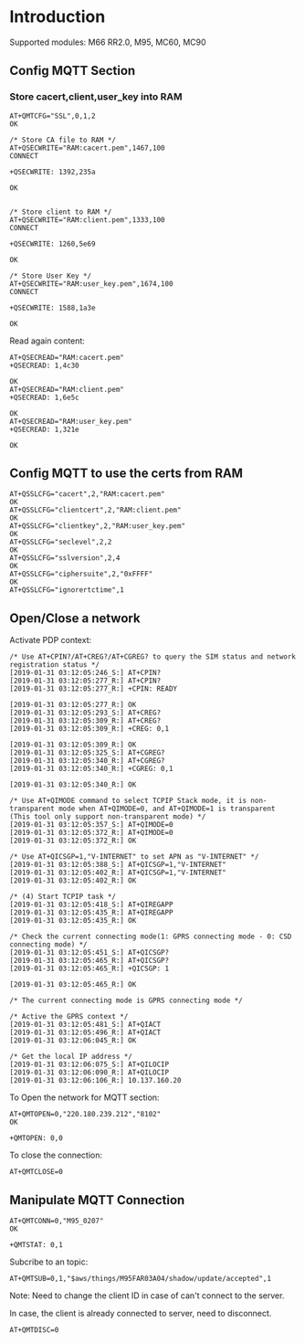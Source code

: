 # Introduction

Supported modules: M66 RR2.0, M95, MC60, MC90

## Config MQTT Section


### Store cacert,client,user_key into RAM

```
AT+QMTCFG="SSL",0,1,2
OK

/* Store CA file to RAM */
AT+QSECWRITE="RAM:cacert.pem",1467,100
CONNECT

+QSECWRITE: 1392,235a

OK


/* Store client to RAM */
AT+QSECWRITE="RAM:client.pem",1333,100
CONNECT

+QSECWRITE: 1260,5e69

OK

/* Store User Key */
AT+QSECWRITE="RAM:user_key.pem",1674,100
CONNECT

+QSECWRITE: 1588,1a3e

OK
```

Read again content:

```
AT+QSECREAD="RAM:cacert.pem"
+QSECREAD: 1,4c30

OK
AT+QSECREAD="RAM:client.pem"
+QSECREAD: 1,6e5c

OK
AT+QSECREAD="RAM:user_key.pem"
+QSECREAD: 1,321e

OK

```

## Config MQTT to use the certs from RAM

```
AT+QSSLCFG="cacert",2,"RAM:cacert.pem"
OK
AT+QSSLCFG="clientcert",2,"RAM:client.pem"
OK
AT+QSSLCFG="clientkey",2,"RAM:user_key.pem"
OK
AT+QSSLCFG="seclevel",2,2
OK
AT+QSSLCFG="sslversion",2,4
OK
AT+QSSLCFG="ciphersuite",2,"0xFFFF"
OK
AT+QSSLCFG="ignorertctime",1
```

## Open/Close a network

Activate PDP context:

```
/* Use AT+CPIN?/AT+CREG?/AT+CGREG? to query the SIM status and network registration status */
[2019-01-31 03:12:05:246_S:] AT+CPIN?
[2019-01-31 03:12:05:277_R:] AT+CPIN?
[2019-01-31 03:12:05:277_R:] +CPIN: READY

[2019-01-31 03:12:05:277_R:] OK
[2019-01-31 03:12:05:293_S:] AT+CREG?
[2019-01-31 03:12:05:309_R:] AT+CREG?
[2019-01-31 03:12:05:309_R:] +CREG: 0,1

[2019-01-31 03:12:05:309_R:] OK
[2019-01-31 03:12:05:325_S:] AT+CGREG?
[2019-01-31 03:12:05:340_R:] AT+CGREG?
[2019-01-31 03:12:05:340_R:] +CGREG: 0,1

[2019-01-31 03:12:05:340_R:] OK

/* Use AT+QIMODE command to select TCPIP Stack mode, it is non-transparent mode when AT+QIMODE=0, and AT+QIMODE=1 is transparent (This tool only support non-transparent mode) */
[2019-01-31 03:12:05:357_S:] AT+QIMODE=0
[2019-01-31 03:12:05:372_R:] AT+QIMODE=0
[2019-01-31 03:12:05:372_R:] OK

/* Use AT+QICSGP=1,"V-INTERNET" to set APN as "V-INTERNET" */
[2019-01-31 03:12:05:388_S:] AT+QICSGP=1,"V-INTERNET"
[2019-01-31 03:12:05:402_R:] AT+QICSGP=1,"V-INTERNET"
[2019-01-31 03:12:05:402_R:] OK

/* (4) Start TCPIP task */
[2019-01-31 03:12:05:418_S:] AT+QIREGAPP
[2019-01-31 03:12:05:435_R:] AT+QIREGAPP
[2019-01-31 03:12:05:435_R:] OK

/* Check the current connecting mode(1: GPRS connecting mode - 0: CSD connecting mode) */
[2019-01-31 03:12:05:451_S:] AT+QICSGP?
[2019-01-31 03:12:05:465_R:] AT+QICSGP?
[2019-01-31 03:12:05:465_R:] +QICSGP: 1

[2019-01-31 03:12:05:465_R:] OK

/* The current connecting mode is GPRS connecting mode */

/* Active the GPRS context */
[2019-01-31 03:12:05:481_S:] AT+QIACT
[2019-01-31 03:12:05:496_R:] AT+QIACT
[2019-01-31 03:12:06:045_R:] OK

/* Get the local IP address */
[2019-01-31 03:12:06:075_S:] AT+QILOCIP
[2019-01-31 03:12:06:090_R:] AT+QILOCIP
[2019-01-31 03:12:06:106_R:] 10.137.160.20
```


To Open the network for MQTT section:

```
AT+QMTOPEN=0,"220.180.239.212","8102"
OK

+QMTOPEN: 0,0
```

To close the connection:

```
AT+QMTCLOSE=0
```

## Manipulate MQTT Connection

```
AT+QMTCONN=0,"M95_0207"
OK

+QMTSTAT: 0,1
```

Subcribe to an topic:

```
AT+QMTSUB=0,1,"$aws/things/M95FAR03A04/shadow/update/accepted",1
```

Note: Need to change the client ID in case of can't connect to the server.

In case, the client is already connected to server, need to disconnect.

```
AT+QMTDISC=0
```
